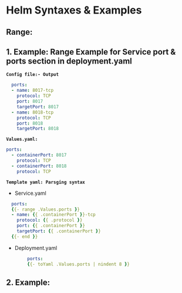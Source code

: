 # Helm Syntaxes & Examples

## Range:

## 1. Example: Range Example for Service port & ports section in deployment.yaml
**`Config file:- Output`**
````yaml
  ports:
  - name: 8017-tcp
    protocol: TCP
    port: 8017
    targetPort: 8017
  - name: 8018-tcp
    protocol: TCP
    port: 8018
    targetPort: 8018
````

**`Values.yaml:`**
````yaml
ports:
  - containerPort: 8017
    protocol: TCP
  - containerPort: 8018
    protocol: TCP
````

**`Template yaml: Parsging syntax`**
  * Service.yaml
````yaml
  ports:
  {{- range .Values.ports }}
  - name: {{ .containerPort }}-tcp
    protocol: {{ .protocol }}
    port: {{ .containerPort }}
    targetPort: {{ .containerPort }}
  {{- end }}
````
* Deployment.yaml
````yaml
        ports:
        {{- toYaml .Values.ports | nindent 8 }}
````
## 2. Example:

